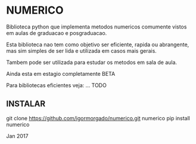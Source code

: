 NUMERICO
========

Biblioteca python que implementa metodos numericos comumente vistos em aulas de graduacao e posgraduacao.

Esta biblioteca nao tem como objetivo ser eficiente, rapida ou abrangente, mas sim simples de ser lida e 
utilizada em casos mais gerais.

Tambem pode ser utilizada para estudar os metodos em sala de aula.

Ainda esta em estagio completamente BETA

Para bibliotecas eficientes veja: ... TODO


INSTALAR
--------

git clone https://github.com/igormorgado/numerico.git numerico
pip install numerico

Jan 2017

